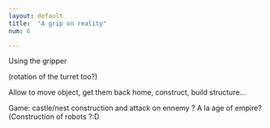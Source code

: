 ```yaml
---
layout: default
title:  "A grip on reality"
num: 6

---
```


Using the gripper

(rotation of the turret too?)

Allow to move object, get them back home, construct, build structure...

Game: castle/nest construction and attack on ennemy ? A la age of empire? (Construction of robots ?:D

